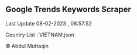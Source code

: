 

## Google Trends Keywords Scraper 
 
Last Update 08-02-2023 , 08:57:52

Country List :
VIETNAM.json



© Abdul Muttaqin 
